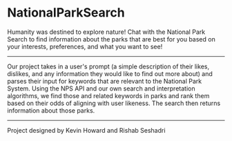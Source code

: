 # NationalParkSearch


Humanity was destined to explore nature! Chat with the National Park Search to find
information about the parks that are best for you based on your interests, preferences, 
and what you want to see!

------------------------------------------------------------------------------------------

Our project takes in a user's prompt (a simple description of their likes, dislikes,
and any information they would like to find out more about) and parses their input 
for keywords that are relevant to the National Park System. Using the NPS API and
our own search and interpretation algorithms, we find those and related keywords in
parks and rank them based on their odds of aligning with user likeness. The search
then returns information about those parks.

------------------------------------------------------------------------------------------
Project designed by Kevin Howard and Rishab Seshadri
